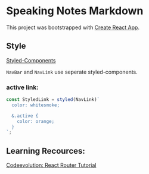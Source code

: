 # Speaking Notes Markdown

  This project was bootstrapped with [Create React App](https://github.com/facebook/create-react-app).


## Style

[Styled-Components](https://styled-components.com/docs/api#attrs)

`NavBar` and `NavLink` use seperate styled-components.
### active link:

```js
const StyledLink = styled(NavLink)`
  color: whitesmoke;

  &.active {
    color: orange;
  }
`;
```


## Learning Recources:

[Codeevolution: React Router Tutorial](https://www.youtube.com/watch?v=tIUuqZaq_8s&list=PLC3y8-rFHvwjkxt8TOteFdT_YmzwpBlrG&index=4)